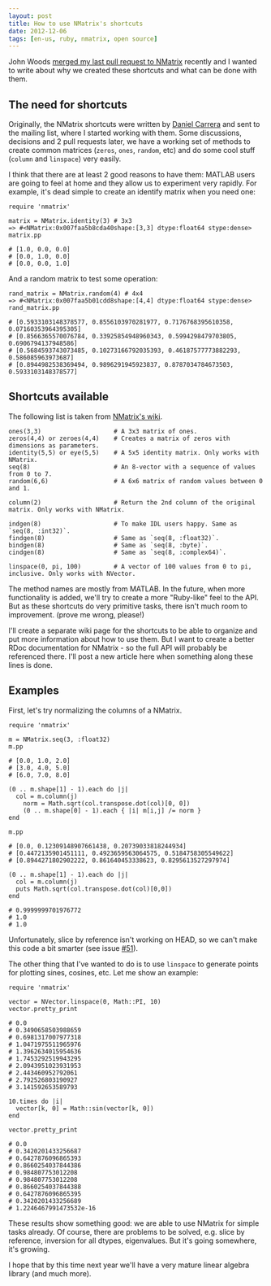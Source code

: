 ```yaml
---
layout: post
title: How to use NMatrix's shortcuts
date: 2012-12-06
tags: [en-us, ruby, nmatrix, open source]
---
```


John Woods [merged my last pull request to NMatrix](https://github.com/SciRuby/nmatrix/commit/2b480ce0985affc7218fc341fcb4e5024b30545b) recently and I wanted to write about why we created these shortcuts and what can be done with them.

## The need for shortcuts

Originally, the NMatrix shortcuts were written by [Daniel Carrera](https://github.com/dcarrera) and sent to the mailing list, where I started working with them. Some discussions, decisions and 2 pull requests later, we have a working set of methods to create common matrices (`zeros`, `ones`, `random`, etc) and do some cool stuff (`column` and `linspace`) very easily.

I think that there are at least 2 good reasons to have them: MATLAB users are going to feel at home and they allow us to experiment very rapidly. For example, it's dead simple to create an identify matrix when you need one:

	require 'nmatrix'

	matrix = NMatrix.identity(3) # 3x3
	=> #<NMatrix:0x007faa5b8cda40shape:[3,3] dtype:float64 stype:dense> 
	matrix.pp

	# [1.0, 0.0, 0.0]
	# [0.0, 1.0, 0.0]
	# [0.0, 0.0, 1.0]

And a random matrix to test some operation:

	rand_matrix = NMatrix.random(4) # 4x4
	=> #<NMatrix:0x007faa5b01cdd8shape:[4,4] dtype:float64 stype:dense>
	rand_matrix.pp

	# [0.5933103148378577, 0.8556103970281977, 0.7176768395610358, 0.07160353964395305]
	# [0.8566365570076784, 0.33925854948960343, 0.5994298479703805, 0.6906794137948586]
	# [0.5684593743073485, 0.10273166792035393, 0.46187577773882293, 0.586085963973687]
	# [0.8944982538369494, 0.9896291945923837, 0.8787034784673503, 0.5933103148378577]

## Shortcuts available

The following list is taken from [NMatrix's wiki](https://github.com/SciRuby/nmatrix/wiki/NMatrix).

	ones(3,3)                    # A 3x3 matrix of ones.
	zeros(4,4) or zeroes(4,4)    # Creates a matrix of zeros with dimensions as parameters.
	identity(5,5) or eye(5,5)    # A 5x5 identity matrix. Only works with NMatrix.
	seq(8)                       # An 8-vector with a sequence of values from 0 to 7.
	random(6,6)                  # A 6x6 matrix of random values between 0 and 1.
	
	column(2)                    # Return the 2nd column of the original matrix. Only works with NMatrix.
	
	indgen(8)                    # To make IDL users happy. Same as `seq(8, :int32)`.
	findgen(8)                   # Same as `seq(8, :float32)`.
	bindgen(8)                   # Same as `seq(8, :byte)`.
	cindgen(8)                   # Same as `seq(8, :complex64)`.

	linspace(0, pi, 100)         # A vector of 100 values from 0 to pi, inclusive. Only works with NVector.

The method names are mostly from MATLAB. In the future, when more functionality is added, we'll try to create a more "Ruby-like" feel to the API. But as these shortcuts do very primitive tasks, there isn't much room to improvement. (prove me wrong, please!)

I'll create a separate wiki page for the shortcuts to be able to organize and put more information about how to use them. But I want to create a better RDoc documentation for NMatrix - so the full API will probably be referenced there. I'll post a new article here when something along these lines is done.

## Examples

First, let's try normalizing the columns of a NMatrix.

	require 'nmatrix'

	m = NMatrix.seq(3, :float32)
	m.pp

	# [0.0, 1.0, 2.0]
	# [3.0, 4.0, 5.0]
	# [6.0, 7.0, 8.0]

	(0 .. m.shape[1] - 1).each do |j|
	  col = m.column(j)
		norm = Math.sqrt(col.transpose.dot(col)[0, 0])
		(0 .. m.shape[0] - 1).each { |i| m[i,j] /= norm }
	end

	m.pp

	# [0.0, 0.12309148907661438, 0.20739033818244934]
	# [0.4472135901451111, 0.4923659563064575, 0.5184758305549622]
	# [0.8944271802902222, 0.861640453338623, 0.8295613527297974]

	(0 .. m.shape[1] - 1).each do |j|
	  col = m.column(j)
	  puts Math.sqrt(col.transpose.dot(col)[0,0])
	end

	# 0.9999999701976772
	# 1.0
	# 1.0

Unfortunately, slice by reference isn't working on HEAD, so we can't make this code a bit smarter (see issue [#51](https://github.com/SciRuby/nmatrix/issues/51)).

The other thing that I've wanted to do is to use `linspace` to generate points for plotting sines, cosines, etc. Let me show an example:

	require 'nmatrix'

	vector = NVector.linspace(0, Math::PI, 10)
	vector.pretty_print

	# 0.0
	# 0.3490658503988659
	# 0.6981317007977318
	# 1.0471975511965976
	# 1.3962634015954636
	# 1.7453292519943295
	# 2.0943951023931953
	# 2.443460952792061
	# 2.792526803190927
	# 3.141592653589793
	
	10.times do |i|
	  vector[k, 0] = Math::sin(vector[k, 0])
	end
	
	vector.pretty_print
	
	# 0.0
	# 0.3420201433256687
	# 0.6427876096865393
	# 0.8660254037844386
	# 0.984807753012208
	# 0.984807753012208
	# 0.8660254037844388
	# 0.6427876096865395
	# 0.3420201433256689
	# 1.2246467991473532e-16
	
These results show something good: we are able to use NMatrix for simple tasks already. Of course, there are problems to be solved, e.g. slice by reference, inversion for all dtypes, eigenvalues. But it's going somewhere, it's growing. 

I hope that by this time next year we'll have a very mature linear algebra library (and much more).